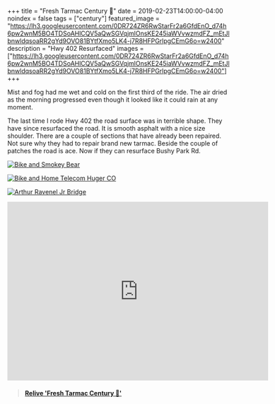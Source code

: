 +++
title =  "Fresh Tarmac Century 💯"
date = 2019-02-23T14:00:00-04:00
noindex = false
tags = ["century"]
featured_image = "https://lh3.googleusercontent.com/0DR724ZR6RwStarFr2a6GfdEnO_d74h6pw2wnM5BO4TDSoAHlCQV5aQwSGVqjmlOnsKE245iaWVvwzmdFZ_mEtJlbnwldqsoaRR2gYd9OVO81BYtfXmo5LK4-j7R8HFPGrlpgCEmG6o=w2400"
description = "Hwy 402 Resurfaced"
images = ["https://lh3.googleusercontent.com/0DR724ZR6RwStarFr2a6GfdEnO_d74h6pw2wnM5BO4TDSoAHlCQV5aQwSGVqjmlOnsKE245iaWVvwzmdFZ_mEtJlbnwldqsoaRR2gYd9OVO81BYtfXmo5LK4-j7R8HFPGrlpgCEmG6o=w2400"]
+++

Mist and fog had me wet and cold on the first third of the ride. The air dried as the morning progressed even though it looked like it could rain at any moment.

The last time I rode Hwy 402 the road surface was in terrible shape. They have since resurfaced the road. It is smooth asphalt with a nice size shoulder. There are a couple of sections that have already been repaired. Not sure why they had to repair brand new tarmac. Beside the couple of patches the road is ace. Now if they can resurface Bushy Park Rd.



[![Bike and Smokey Bear](https://lh3.googleusercontent.com/RPVH13w0OlnFUnbZcwC_ruJXN603k1eabLzdkp5A9lzm1DwxZIWTEsN4vLYZhsuMlIvA4zkY-rTBOhlrXa5luMYJtLY_borbGgPmRxCqHD6gD2mZeVEhjLitugRe7GTGpKt-WMYv0DQ=w2400)](https://lh3.googleusercontent.com/RPVH13w0OlnFUnbZcwC_ruJXN603k1eabLzdkp5A9lzm1DwxZIWTEsN4vLYZhsuMlIvA4zkY-rTBOhlrXa5luMYJtLY_borbGgPmRxCqHD6gD2mZeVEhjLitugRe7GTGpKt-WMYv0DQ=w2400)

[![Bike and Home Telecom Huger CO](https://lh3.googleusercontent.com/bR4--_anwQkwWQTFnU7zJIGYTctaqNETTpjBHPCvum91d4sUXWoUSz2UzRrZAKTrqbOSujwEdxwAGjIiKyKlAgEKV2Phq-eDBAhL8AnWKT1GZuEOlOVvCHLTb6E37RppCSvCZqwGvpY=w2400)](https://lh3.googleusercontent.com/bR4--_anwQkwWQTFnU7zJIGYTctaqNETTpjBHPCvum91d4sUXWoUSz2UzRrZAKTrqbOSujwEdxwAGjIiKyKlAgEKV2Phq-eDBAhL8AnWKT1GZuEOlOVvCHLTb6E37RppCSvCZqwGvpY=w2400)

[![Arthur Ravenel Jr Bridge](https://lh3.googleusercontent.com/RbfYbK1BP7HaCKDf0iLSufbChpyZivtIbJOjkdLgybon2c0PhZuI0pS4RxKixcfm_ne2P_Ok5ka1YeFYeUWfpOKL4RoIg2Z5ltn-6700a9DnzS3333Vp6bgKhviE9zwGjpqAYPNwJ3k=w2400)](https://lh3.googleusercontent.com/RbfYbK1BP7HaCKDf0iLSufbChpyZivtIbJOjkdLgybon2c0PhZuI0pS4RxKixcfm_ne2P_Ok5ka1YeFYeUWfpOKL4RoIg2Z5ltn-6700a9DnzS3333Vp6bgKhviE9zwGjpqAYPNwJ3k=w2400)



<iframe height='405' width='590' frameborder='0' allowtransparency='true' scrolling='no' src='https://www.strava.com/activities/2170152536/embed/1fcb7914c5b98382e1c192d15cb021309428d389'></iframe>

<blockquote class="embedly-card" data-card-controls="0" data-card-key="f1631a41cb254ca5b035dc5747a5bd75"><h4><a href="https://www.relive.cc/view/2170152536?r=embed-site">Relive 'Fresh Tarmac Century 💯'</a></h4></blockquote>
        <script async src="https://cdn.embedly.com/widgets/platform.js" charset="UTF-8"></script>
